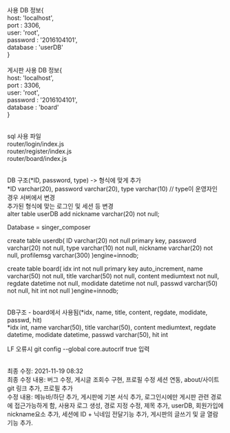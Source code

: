 사용 DB 정보{<br>
    host: 'localhost',<br>
    port : 3306,<br>
    user: 'root',<br>
    password : '2016104101',<br>
    database : 'userDB'<br>
}<br><br>
게시판 사용 DB 정보{<br>
    host: 'localhost',<br>
    port : 3306,<br>
    user: 'root',<br>
    password : '2016104101',<br>
    database : 'board'<br>
}<br><br>

sql 사용 파일<br>
    router/login/index.js<br>
    router/register/index.js<br>
    router/board/index.js<br><br>

DB 구조(*ID, password, type) -> 형식에 맞게 추가<br>
*ID varchar(20), password varchar(20), type varchar(10) // type이 운영자인 경우 서버에서 변경<br>
추가된 형식에 맞는 로그인 및 세션 등 변경<br>
alter table userDB add nickname varchar(20) not null;<br>

Database = singer_composer

create table userdb(
    ID varchar(20) not null primary key,
    password varchar(20) not null,
    type varchar(10) not null,
    nickname varchar(20) not null,
    profilemsg varchar(300)
)engine=innodb;

create table board(
    idx int not null primary key auto_increment,
    name varchar(50) not null,
    title varchar(50) not null,
    content mediumtext not null,
    regdate datetime not null,
    modidate datetime not null,
    passwd varchar(50) not null,
    hit int not null
)engine=innodb;<br><br>

DB구조 - board에서 사용됨(*idx, name, title, content, regdate, modidate, passwd, hit)<br>
*idx int, name varchar(50), title varchar(50), content mediumtext, regdate datetime, modidate datetime, passwd varchar(50), hit int<br>


LF 오류시 git config --global core.autocrlf true 입력<br><br>

최종 수정: 2021-11-19 08:32<br>
최종 수정 내용: 버그 수정, 게시글 조회수 구현, 프로필 수정 세션 연동, about/사이트 git 링크 추가, 프로필 추가<br>
수정 내용: 메뉴바/하단 추가, 게시판에 기본 서식 추가, 로그인시에만 게시판 관련 경로에 접근가능하게 함, 사용자 로그 생성, 경로 지정 수정, 제목 추가, userDB, 회원가입에 nickname요소 추가, 세션에 ID + 닉네임 전달기능 추가, 게시판의 글쓰기 및 글 열람 기능 추가.

